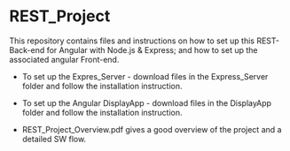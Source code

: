 # REST_Project
This repository contains files and instructions on how to set up this REST-Back-end for Angular with Node.js &amp; Express; and how to set up the associated angular Front-end.

- To set up the Expres_Server - download files in the Express_Server folder and follow the installation instruction. 

- To set up the Angular DisplayApp - download files in the DisplayApp folder and follow the installation instruction. 

- REST_Project_Overview.pdf gives a good overview of the project and a detailed SW flow.
